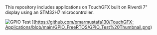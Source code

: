 This repository includes applications on TouchGFX built on Riverdi 7" display using an STM32H7 microcontroller.

![GPIO Test]([[https://github.com/username/repo-name/blob/main/images/screenshot.png](https://github.com/omarmustafa130/TouchGFX-Applications/blob/main/GPIO_FreeRTOS/GPIO_Test%20Thumbnail.png))
](https://github.com/omarmustafa130/TouchGFX-Applications/blob/main/GPIO_FreeRTOS/GPIO_Test%20Thumbnail.png)
